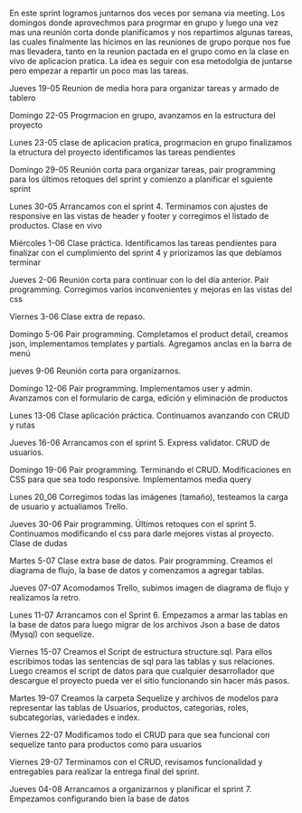 En este sprint logramos juntarnos dos veces por semana via meeting. Los domingos donde aprovechmos para progrmar en grupo y luego una vez mas  una reunión corta donde planificamos y nos repartimos algunas tareas, las cuales finalmente las hicimos en las reuniones de grupo porque nos fue mas llevadera, tanto en la reunion pactada en el grupo como en la clase en vivo de aplicacion pratica.
La idea es seguir con esa metodolgia de juntarse pero empezar a repartir un poco mas las tareas.

Jueves 19-05
Reunion de media hora para organizar tareas y armado de tablero

Domingo 22-05
Progrmacion en grupo, avanzamos en la estructura del proyecto 

Lunes 23-05
clase de aplicacion pratica, progrmacion en grupo
finalizamos la etructura del proyecto
identificamos las tareas pendientes

Domingo 29-05
Reunión corta para organizar tareas, pair programming para los últimos retoques del sprint y comienzo a planificar el sguiente sprint

Lunes 30-05
Arrancamos con el sprint 4. Terminamos con ajustes de responsive en las vistas de header y footer y corregimos el listado de productos. Clase en vivo

Miércoles 1-06
Clase práctica. Identificamos las tareas pendientes para finalizar con el cumplimiento del sprint 4 y priorizamos las que debíamos terminar

Jueves 2-06
Reunión corta para continuar con lo del día anterior. Pair programming. Corregimos varios inconvenientes y mejoras en las vistas del css

Viernes 3-06
Clase extra de repaso.

Domingo 5-06
Pair programming. Completamos el product detail, creamos json, implementamos templates y partials. Agregamos anclas en la barra de menú

jueves 9-06
Reunión corta para organizarnos. 

Domingo 12-06
Pair programming. Implementamos user y admin. Avanzamos con el formulario de carga, edición y eliminación de productos

Lunes 13-06
Clase aplicación práctica. Continuamos avanzando con CRUD y rutas

Jueves 16-06
Arrancamos con el sprint 5. Express validator. CRUD de usuarios.

Domingo 19-06
Pair programming. Terminando el CRUD. Modificaciones en CSS para que sea todo responsive. Implementamos media query

Lunes 20_06
Corregimos todas las imágenes (tamaño), testeamos la carga de usuario y actualiamos Trello. 

Jueves 30-06
Pair programming. Últimos retoques con el sprint 5. Continuamos modificando el css para darle mejores vistas al proyecto. Clase de dudas

Martes 5-07
Clase extra base de datos. Pair programming. Creamos el diagrama de flujo, la base de datos y comenzamos a agregar tablas.

Jueves 07-07
Acomodamos Trello, subimos imagen de diagrama de flujo y realizamos la retro.

Lunes 11-07 
Arrancamos con el Sprint 6. Empezamos a armar las tablas en la base de datos para luego migrar de los archivos Json a base de datos (Mysql) con sequelize.

Viernes 15-07
Creamos el Script de estructura structure.sql. Para ellos escribimos todas las sentencias de sql para las tablas y sus relaciones. Luego creamos el script de datos para que cualquier desarrollador que descargue el proyecto pueda ver el sitio  funcionando sin hacer más pasos.

Martes 19-07
Creamos la carpeta Sequelize y archivos de modelos para representar las tablas de Usuarios, productos, categorias, roles, subcategorías, variedades e index.

Viernes 22-07
Modificamos todo el CRUD para que sea funcional con sequelize tanto para productos como para usuarios

Viernes 29-07
Terminamos con el CRUD, revisamos funcionalidad y entregables para realizar la entrega final del sprint.

Jueves 04-08
Arrancamos a organizarnos y planificar el sprint 7. Empezamos configurando bien la base de datos





